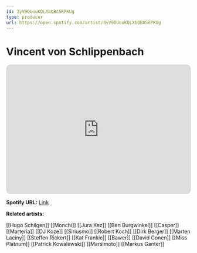 ```yaml
---
id: 3yV9OUouKQLXbQBA5RPKUg
type: producer
url: https://open.spotify.com/artist/3yV9OUouKQLXbQBA5RPKUg
---
```

# Vincent von Schlippenbach

<iframe style="border-radius:12px" src="https://open.spotify.com/embed/artist/3yV9OUouKQLXbQBA5RPKUg" width="100%" height="352" frameBorder="0" allowfullscreen="" allow="autoplay; clipboard-write; encrypted-media; fullscreen; picture-in-picture" loading="lazy"></iframe>

**Spotify URL:** [Link](https://open.spotify.com/artist/3yV9OUouKQLXbQBA5RPKUg)

**Related artists:**

[[Hugo Schilgen]]
[[Monchi]]
[[Jura Kez]]
[[Ben Burgwinkel]]
[[Casper]]
[[Marteria]]
[[DJ Koze]]
[[Siriusmo]]
[[Robert Koch]]
[[Dirk Berger]]
[[Marten Laciny]]
[[Steffen Rickert]]
[[Kat Frankie]]
[[Bawer]]
[[David Conen]]
[[Miss Platnum]]
[[Patrick Kowalewski]]
[[Marsimoto]]
[[Markus Ganter]]
